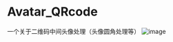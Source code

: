 # Avatar_QRcode
一个关于二维码中间头像处理（头像圆角处理等）
![image](https://github.com/baobao57/Avatar_QRcode/blob/master/PartIPhotographs/showme.png?raw=true)
